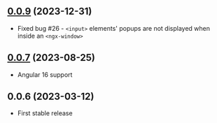 ## [0.0.9](https://github.com/ethan-far/ngx-window/compare/v0.0.7...v0.0.9) (2023-12-31)

* Fixed bug #26 - `<input>` elements' popups are not displayed when inside an `<ngx-window>`

## [0.0.7](https://github.com/ethan-far/ngx-window/compare/v0.0.6...v0.0.7) (2023-08-25)

* Angular 16 support

## 0.0.6 (2023-03-12)

* First stable release
